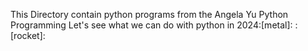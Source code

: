 This Directory contain python programs from the Angela Yu Python Programming
Let's see what we can do with python in 2024:[metal]: :[rocket]:
